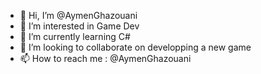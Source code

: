 - 👋 Hi, I’m @AymenGhazouani
- 👀 I’m interested in Game Dev
- 🌱 I’m currently learning C#
- 💞️ I’m looking to collaborate on developping a new game
- 📫 How to reach me : @AymenGhazouani

<!---
AymenGhazouani/AymenGhazouani is a ✨ special ✨ repository because its `README.md` (this file) appears on your GitHub profile.
You can click the Preview link to take a look at your changes.
--->
